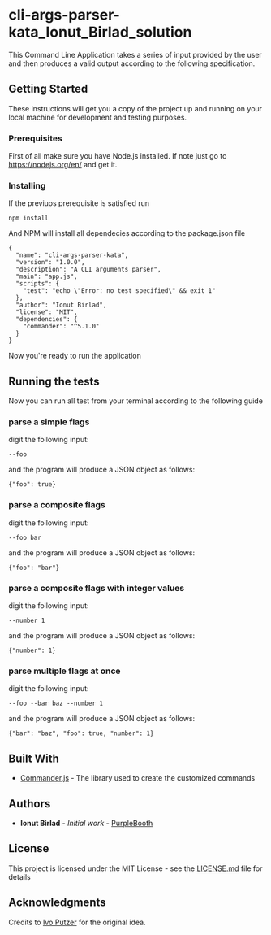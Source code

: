 # cli-args-parser-kata_Ionut_Birlad_solution

This Command Line Application takes a series of input provided by the user and then produces a valid output according to the following specification.

## Getting Started

These instructions will get you a copy of the project up and running on your local machine for development and testing purposes.

### Prerequisites

First of all make sure you have Node.js installed. If note just go to https://nodejs.org/en/ and get it.

### Installing

If the previuos prerequisite is satisfied run


```
npm install
```

And NPM will install all dependecies according to the package.json file

```
{
  "name": "cli-args-parser-kata",
  "version": "1.0.0",
  "description": "A CLI arguments parser",
  "main": "app.js",
  "scripts": {
    "test": "echo \"Error: no test specified\" && exit 1"
  },
  "author": "Ionut Birlad",
  "license": "MIT",
  "dependencies": {
    "commander": "^5.1.0"
  }
}
```

Now you're ready to run the application

## Running the tests

Now you can run all test from your terminal according to the following guide

### parse a simple flags

digit the following input:

```
--foo
```

and the program will produce a JSON object as follows:

```
{"foo": true}
```

### parse a composite flags

digit the following input:

```
--foo bar
```

and the program will produce a JSON object as follows:

```
{"foo": "bar"}
```

### parse a composite flags with integer values

digit the following input:

```
--number 1
```

and the program will produce a JSON object as follows:

```
{"number": 1}
```

### parse multiple flags at once

digit the following input:

```
--foo --bar baz --number 1
```

and the program will produce a JSON object as follows:

```
{"bar": "baz", "foo": true, "number": 1}
```

## Built With

* [Commander.js](https://github.com/tj/commander.js/) - The library used to create the customized commands

## Authors

* **Ionut Birlad** - *Initial work* - [PurpleBooth](https://github.com/PurpleBooth)

## License

This project is licensed under the MIT License - see the [LICENSE.md](LICENSE.md) file for details

## Acknowledgments

Credits to [Ivo Putzer](https://github.com/ivoputzer) for the original idea.
